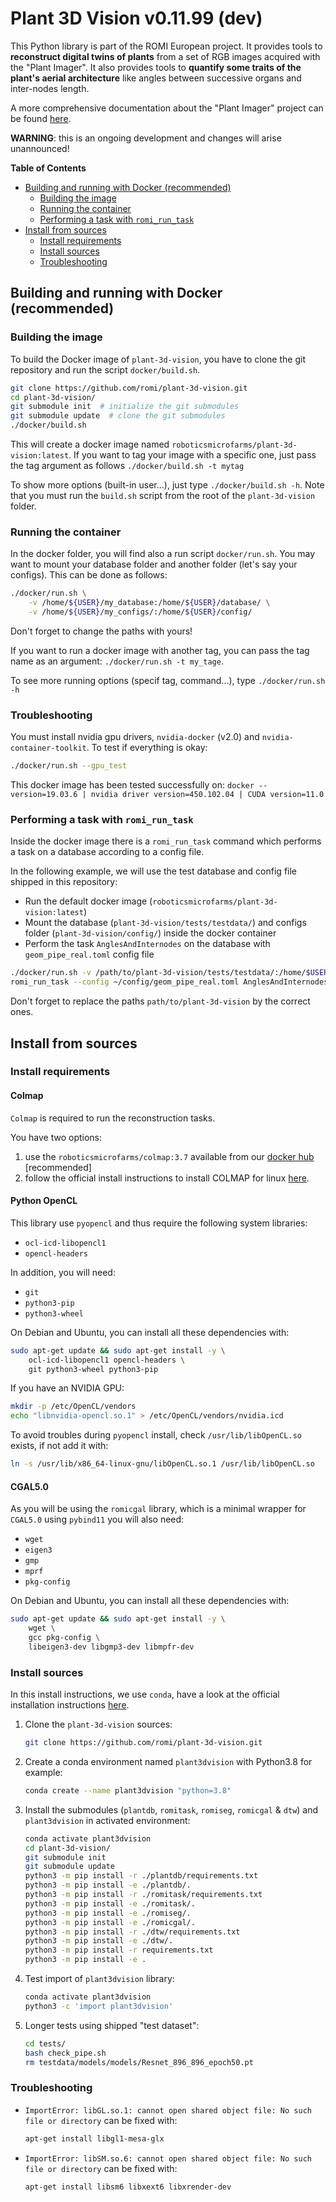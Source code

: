 # Plant 3D Vision v0.11.99 (dev)

This Python library is part of the ROMI European project.
It provides tools to **reconstruct digital twins of plants** from a set of RGB images acquired with the "Plant Imager".
It also provides tools to **quantify some traits of the plant's aerial architecture** like angles between successive organs and inter-nodes length.

A more comprehensive documentation about the "Plant Imager" project can be found [here](https://docs.romi-project.eu/plant_imager/).

**WARNING**: this is an ongoing development and changes will arise unannounced!

**Table of Contents**
- [Building and running with Docker (recommended)](#building-and-running-with-docker-recommended)
    * [Building the image](#building-the-image)
    * [Running the container](#running-the-container)
    * [Performing a task with `romi_run_task`](#performing-a-task-with-romi_run_task)
- [Install from sources](#install-from-sources)
    * [Install requirements](#install-requirements)
    * [Install sources](#install-sources)
    * [Troubleshooting](#troubleshooting)


## Building and running with Docker (recommended)

### Building the image
To build the Docker image of `plant-3d-vision`, you have to clone the git repository and run the script `docker/build.sh`.

```bash
git clone https://github.com/romi/plant-3d-vision.git
cd plant-3d-vision/
git submodule init  # initialize the git submodules
git submodule update  # clone the git submodules
./docker/build.sh
```
This will create a docker image named `roboticsmicrofarms/plant-3d-vision:latest`.
If you want to tag your image with a specific one, just pass the tag argument as follows
`./docker/build.sh -t mytag`

To show more options (built-in user...), just type `./docker/build.sh -h`.
Note that you must run the `build.sh` script from the root of the `plant-3d-vision` folder.

### Running the container
In the docker folder, you will find also a run script `docker/run.sh`.
You may want to mount your database folder and another folder (let's say your configs).
This can be done as follows:
```bash
./docker/run.sh \
    -v /home/${USER}/my_database:/home/${USER}/database/ \
    -v /home/${USER}/my_configs/:/home/${USER}/config/
```
Don't forget to change the paths with yours!

If you want to run a docker image with another tag, you can pass the tag name as an argument:
`./docker/run.sh -t my_tage`.

To see more running options (specif tag, command...), type `./docker/run.sh -h`

### Troubleshooting
You must install nvidia gpu drivers, `nvidia-docker` (v2.0) and `nvidia-container-toolkit`. 
To test if everything is okay:
```bash
./docker/run.sh --gpu_test
```

This docker image has been tested successfully on:
`docker --version=19.03.6 | nvidia driver version=450.102.04 | CUDA version=11.0`

### Performing a task with `romi_run_task`
Inside the docker image there is a `romi_run_task` command which performs a task on a database according to a config file.

In the following example, we will use the test database and config file shipped in this repository:
 - Run the default docker image (`roboticsmicrofarms/plant-3d-vision:latest`)
 - Mount the database (`plant-3d-vision/tests/testdata/`) and configs folder (`plant-3d-vision/config/`) inside the docker container
 - Perform the task `AnglesAndInternodes` on the database with `geom_pipe_real.toml` config file

```bash
./docker/run.sh -v /path/to/plant-3d-vision/tests/testdata/:/home/$USER/database/ -v /path/to/plant-3d-vision/config/:/home/$USER/config
romi_run_task --config ~/config/geom_pipe_real.toml AnglesAndInternodes ~/database/real_plant/
```

Don't forget to replace the paths `path/to/plant-3d-vision` by the correct ones.


## Install from sources

### Install requirements

#### Colmap
`Colmap` is required to run the reconstruction tasks.

You have two options:

1. use the `roboticsmicrofarms/colmap:3.7` available from our [docker hub](https://hub.docker.com/repository/docker/roboticsmicrofarms/colmap) [recommended]
2. follow the official install instructions to install COLMAP for linux [here](https://colmap.github.io/install.html#linux).

#### Python OpenCL
This library use `pyopencl` and thus require the following system libraries:

- `ocl-icd-libopencl1`
- `opencl-headers`

In addition, you will need:

- `git`
- `python3-pip`
- `python3-wheel`

On Debian and Ubuntu, you can install all these dependencies with:
```bash
sudo apt-get update && sudo apt-get install -y \
    ocl-icd-libopencl1 opencl-headers \
    git python3-wheel python3-pip
```

If you have an NVIDIA GPU:
```bash
mkdir -p /etc/OpenCL/vendors
echo "libnvidia-opencl.so.1" > /etc/OpenCL/vendors/nvidia.icd
```

To avoid troubles during `pyopencl` install, check `/usr/lib/libOpenCL.so` exists, if not add it with:
```bash
ln -s /usr/lib/x86_64-linux-gnu/libOpenCL.so.1 /usr/lib/libOpenCL.so
```

#### CGAL5.0

As you will be using the `romicgal` library, which is a minimal wrapper for `CGAL5.0` using `pybind11` you will also need:
- `wget`
- `eigen3`
- `gmp`
- `mprf`
- `pkg-config`

On Debian and Ubuntu, you can install all these dependencies with:
```bash
sudo apt-get update && sudo apt-get install -y \
    wget \
    gcc pkg-config \
    libeigen3-dev libgmp3-dev libmpfr-dev
```


### Install sources

In this install instructions, we use `conda`, have a look at the official installation instructions [here](https://docs.conda.io/en/latest/miniconda.html).

1. Clone the `plant-3d-vision` sources:
    ```bash
    git clone https://github.com/romi/plant-3d-vision.git
    ```
2. Create a conda environment named `plant3dvision` with Python3.8 for example:
    ```bash
    conda create --name plant3dvision "python=3.8"
    ```
3. Install the submodules (`plantdb`, `romitask`, `romiseg`, `romicgal` & `dtw`) and `plant3dvision` in activated environment:
    ```bash
    conda activate plant3dvision
    cd plant-3d-vision/
    git submodule init
    git submodule update
    python3 -m pip install -r ./plantdb/requirements.txt
    python3 -m pip install -e ./plantdb/.
    python3 -m pip install -r ./romitask/requirements.txt
    python3 -m pip install -e ./romitask/.
    python3 -m pip install -e ./romiseg/.
    python3 -m pip install -e ./romicgal/.
    python3 -m pip install -r ./dtw/requirements.txt
    python3 -m pip install -e ./dtw/.
    python3 -m pip install -r requirements.txt
    python3 -m pip install -e .
    ```
4. Test import of `plant3dvision` library:
    ```bash
    conda activate plant3dvision
    python3 -c 'import plant3dvision'
    ```
5. Longer tests using shipped "test dataset":
    ```bash
    cd tests/
    bash check_pipe.sh
    rm testdata/models/models/Resnet_896_896_epoch50.pt
    ```

### Troubleshooting

- `ImportError: libGL.so.1: cannot open shared object file: No such file or directory` can be fixed with:
    ```bash
    apt-get install libgl1-mesa-glx
    ```
- `ImportError: libSM.so.6: cannot open shared object file: No such file or directory` can be fixed with:
    ```bash
    apt-get install libsm6 libxext6 libxrender-dev
    ```
